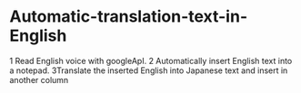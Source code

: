 # Automatic-translation-text-in-English
1 Read English voice with googleApI. 2 Automatically insert English text into a notepad. 3Translate the inserted English into Japanese text and insert in another column
